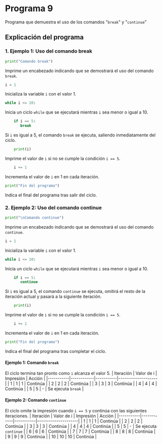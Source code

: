 # Programa 9
Programa que demuestra el uso de los comandos "`break`" y "`continue`"
## Explicación del programa
### 1. Ejemplo 1: Uso del comando break
```python
print("Comando break")
```
Imprime un encabezado indicando que se demostrará el uso del comando `break`.
```python
i = 1
```
Inicializa la variable `i` con el valor 1.
```python
while i <= 10:
```
Inicia un ciclo `while` que se ejecutará mientras `i` sea menor o igual a 10.
```python
    if i == 5:
       break
```
Si `i` es igual a 5, el comando `break` se ejecuta, saliendo inmediatamente del ciclo.
```python
    print(i)
```
Imprime el valor de `i` si no se cumple la condición `i == 5`.
```python
    i += 1
```
Incrementa el valor de `i` en 1 en cada iteración.
```python
print("Fin del programa")
```
Indica el final del programa tras salir del ciclo.

### 2. Ejemplo 2: Uso del comando continue
```python
print("\nComando continue")
```
Imprime un encabezado indicando que se demostrará el uso del comando `continue`.
```python
i = 1
```
Inicializa la variable `i` con el valor 1.
```python
while i <= 10:
```
Inicia un ciclo `while` que se ejecutará mientras `i` sea menor o igual a 10.
```python
    if i == 5:
       continue
```
Si `i` es igual a 5, el comando `continue` se ejecuta, omitirá el resto de la iteración actual y pasará a la siguiente iteración.
```python
    print(i)
```
Imprime el valor de `i` si no se cumple la condición `i == 5`.
```python
    i += 1
```
Incrementa el valor de `i` en 1 en cada iteración.
```python
print("Fin del programa")
```
Indica el final del programa tras completar el ciclo.

#### Ejemplo 1: Comando `break`
El ciclo termina tan pronto como `i` alcanza el valor 5.
| Iteración | Valor de i | Impresión | Acción             |
|-----------|------------|-----------|--------------------|
| 1         | 1          | 1         | Continúa           |
| 2         | 2          | 2         | Continúa           |
| 3         | 3          | 3         | Continúa           |
| 4         | 4          | 4         | Continúa           |
| 5         | 5          | -         | Se ejecuta `break` |

#### Ejemplo 2: Comando `continue`
El ciclo omite la impresión cuando `i == 5` y continúa con las siguientes iteraciones.
| Iteración | Valor de i | Impresión | Acción              |
|-----------|------------|-----------|---------------------|
| 1         | 1          | 1         | Continúa            |
| 2         | 2          | 2         | Continúa            |
| 3         | 3          | 3         | Continúa            |
| 4         | 4          | 4         | Continúa            |
| 5         | 5          | -         | Se ejecuta `continue` |
| 6         | 6          | 6         | Continúa            |
| 7         | 7          | 7         | Continúa            |
| 8         | 8          | 8         | Continúa            |
| 9         | 9          | 9         | Continúa            |
| 10        | 10         | 10        | Continúa            |
